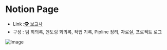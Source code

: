 # Notion Page
- Link :[🕵️ 보고사](https://hayanlee.notion.site/1c4022a887d980658b1cfafc1f23936a?pvs=4)
- 구성 : 팀 회의록, 멘토링 회의록, 작업 기록, Pipline 정리, 자료실, 프로젝트 로그

![Image](https://github.com/user-attachments/assets/875f7319-fd93-4d42-a0fe-f9ff93fb18c0)
